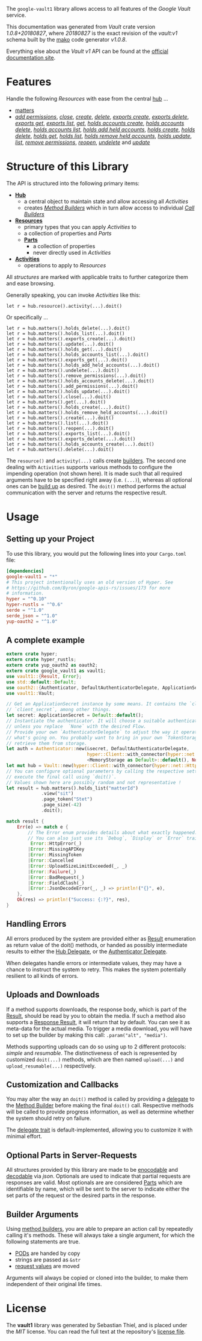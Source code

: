 <!---
DO NOT EDIT !
This file was generated automatically from 'src/mako/api/README.md.mako'
DO NOT EDIT !
-->
The `google-vault1` library allows access to all features of the *Google Vault* service.

This documentation was generated from *Vault* crate version *1.0.8+20180827*, where *20180827* is the exact revision of the *vault:v1* schema built by the [mako](http://www.makotemplates.org/) code generator *v1.0.8*.

Everything else about the *Vault* *v1* API can be found at the
[official documentation site](https://developers.google.com/vault).
# Features

Handle the following *Resources* with ease from the central [hub](https://docs.rs/google-vault1/1.0.8+20180827/google_vault1/struct.Vault.html) ... 

* [matters](https://docs.rs/google-vault1/1.0.8+20180827/google_vault1/struct.Matter.html)
 * [*add permissions*](https://docs.rs/google-vault1/1.0.8+20180827/google_vault1/struct.MatterAddPermissionCall.html), [*close*](https://docs.rs/google-vault1/1.0.8+20180827/google_vault1/struct.MatterCloseCall.html), [*create*](https://docs.rs/google-vault1/1.0.8+20180827/google_vault1/struct.MatterCreateCall.html), [*delete*](https://docs.rs/google-vault1/1.0.8+20180827/google_vault1/struct.MatterDeleteCall.html), [*exports create*](https://docs.rs/google-vault1/1.0.8+20180827/google_vault1/struct.MatterExportCreateCall.html), [*exports delete*](https://docs.rs/google-vault1/1.0.8+20180827/google_vault1/struct.MatterExportDeleteCall.html), [*exports get*](https://docs.rs/google-vault1/1.0.8+20180827/google_vault1/struct.MatterExportGetCall.html), [*exports list*](https://docs.rs/google-vault1/1.0.8+20180827/google_vault1/struct.MatterExportListCall.html), [*get*](https://docs.rs/google-vault1/1.0.8+20180827/google_vault1/struct.MatterGetCall.html), [*holds accounts create*](https://docs.rs/google-vault1/1.0.8+20180827/google_vault1/struct.MatterHoldAccountCreateCall.html), [*holds accounts delete*](https://docs.rs/google-vault1/1.0.8+20180827/google_vault1/struct.MatterHoldAccountDeleteCall.html), [*holds accounts list*](https://docs.rs/google-vault1/1.0.8+20180827/google_vault1/struct.MatterHoldAccountListCall.html), [*holds add held accounts*](https://docs.rs/google-vault1/1.0.8+20180827/google_vault1/struct.MatterHoldAddHeldAccountCall.html), [*holds create*](https://docs.rs/google-vault1/1.0.8+20180827/google_vault1/struct.MatterHoldCreateCall.html), [*holds delete*](https://docs.rs/google-vault1/1.0.8+20180827/google_vault1/struct.MatterHoldDeleteCall.html), [*holds get*](https://docs.rs/google-vault1/1.0.8+20180827/google_vault1/struct.MatterHoldGetCall.html), [*holds list*](https://docs.rs/google-vault1/1.0.8+20180827/google_vault1/struct.MatterHoldListCall.html), [*holds remove held accounts*](https://docs.rs/google-vault1/1.0.8+20180827/google_vault1/struct.MatterHoldRemoveHeldAccountCall.html), [*holds update*](https://docs.rs/google-vault1/1.0.8+20180827/google_vault1/struct.MatterHoldUpdateCall.html), [*list*](https://docs.rs/google-vault1/1.0.8+20180827/google_vault1/struct.MatterListCall.html), [*remove permissions*](https://docs.rs/google-vault1/1.0.8+20180827/google_vault1/struct.MatterRemovePermissionCall.html), [*reopen*](https://docs.rs/google-vault1/1.0.8+20180827/google_vault1/struct.MatterReopenCall.html), [*undelete*](https://docs.rs/google-vault1/1.0.8+20180827/google_vault1/struct.MatterUndeleteCall.html) and [*update*](https://docs.rs/google-vault1/1.0.8+20180827/google_vault1/struct.MatterUpdateCall.html)




# Structure of this Library

The API is structured into the following primary items:

* **[Hub](https://docs.rs/google-vault1/1.0.8+20180827/google_vault1/struct.Vault.html)**
    * a central object to maintain state and allow accessing all *Activities*
    * creates [*Method Builders*](https://docs.rs/google-vault1/1.0.8+20180827/google_vault1/trait.MethodsBuilder.html) which in turn
      allow access to individual [*Call Builders*](https://docs.rs/google-vault1/1.0.8+20180827/google_vault1/trait.CallBuilder.html)
* **[Resources](https://docs.rs/google-vault1/1.0.8+20180827/google_vault1/trait.Resource.html)**
    * primary types that you can apply *Activities* to
    * a collection of properties and *Parts*
    * **[Parts](https://docs.rs/google-vault1/1.0.8+20180827/google_vault1/trait.Part.html)**
        * a collection of properties
        * never directly used in *Activities*
* **[Activities](https://docs.rs/google-vault1/1.0.8+20180827/google_vault1/trait.CallBuilder.html)**
    * operations to apply to *Resources*

All *structures* are marked with applicable traits to further categorize them and ease browsing.

Generally speaking, you can invoke *Activities* like this:

```Rust,ignore
let r = hub.resource().activity(...).doit()
```

Or specifically ...

```ignore
let r = hub.matters().holds_delete(...).doit()
let r = hub.matters().holds_list(...).doit()
let r = hub.matters().exports_create(...).doit()
let r = hub.matters().update(...).doit()
let r = hub.matters().holds_get(...).doit()
let r = hub.matters().holds_accounts_list(...).doit()
let r = hub.matters().exports_get(...).doit()
let r = hub.matters().holds_add_held_accounts(...).doit()
let r = hub.matters().undelete(...).doit()
let r = hub.matters().remove_permissions(...).doit()
let r = hub.matters().holds_accounts_delete(...).doit()
let r = hub.matters().add_permissions(...).doit()
let r = hub.matters().holds_update(...).doit()
let r = hub.matters().close(...).doit()
let r = hub.matters().get(...).doit()
let r = hub.matters().holds_create(...).doit()
let r = hub.matters().holds_remove_held_accounts(...).doit()
let r = hub.matters().create(...).doit()
let r = hub.matters().list(...).doit()
let r = hub.matters().reopen(...).doit()
let r = hub.matters().exports_list(...).doit()
let r = hub.matters().exports_delete(...).doit()
let r = hub.matters().holds_accounts_create(...).doit()
let r = hub.matters().delete(...).doit()
```

The `resource()` and `activity(...)` calls create [builders][builder-pattern]. The second one dealing with `Activities` 
supports various methods to configure the impending operation (not shown here). It is made such that all required arguments have to be 
specified right away (i.e. `(...)`), whereas all optional ones can be [build up][builder-pattern] as desired.
The `doit()` method performs the actual communication with the server and returns the respective result.

# Usage

## Setting up your Project

To use this library, you would put the following lines into your `Cargo.toml` file:

```toml
[dependencies]
google-vault1 = "*"
# This project intentionally uses an old version of Hyper. See
# https://github.com/Byron/google-apis-rs/issues/173 for more
# information.
hyper = "^0.10"
hyper-rustls = "^0.6"
serde = "^1.0"
serde_json = "^1.0"
yup-oauth2 = "^1.0"
```

## A complete example

```Rust
extern crate hyper;
extern crate hyper_rustls;
extern crate yup_oauth2 as oauth2;
extern crate google_vault1 as vault1;
use vault1::{Result, Error};
use std::default::Default;
use oauth2::{Authenticator, DefaultAuthenticatorDelegate, ApplicationSecret, MemoryStorage};
use vault1::Vault;

// Get an ApplicationSecret instance by some means. It contains the `client_id` and 
// `client_secret`, among other things.
let secret: ApplicationSecret = Default::default();
// Instantiate the authenticator. It will choose a suitable authentication flow for you, 
// unless you replace  `None` with the desired Flow.
// Provide your own `AuthenticatorDelegate` to adjust the way it operates and get feedback about 
// what's going on. You probably want to bring in your own `TokenStorage` to persist tokens and
// retrieve them from storage.
let auth = Authenticator::new(&secret, DefaultAuthenticatorDelegate,
                              hyper::Client::with_connector(hyper::net::HttpsConnector::new(hyper_rustls::TlsClient::new())),
                              <MemoryStorage as Default>::default(), None);
let mut hub = Vault::new(hyper::Client::with_connector(hyper::net::HttpsConnector::new(hyper_rustls::TlsClient::new())), auth);
// You can configure optional parameters by calling the respective setters at will, and
// execute the final call using `doit()`.
// Values shown here are possibly random and not representative !
let result = hub.matters().holds_list("matterId")
             .view("sit")
             .page_token("Stet")
             .page_size(-42)
             .doit();

match result {
    Err(e) => match e {
        // The Error enum provides details about what exactly happened.
        // You can also just use its `Debug`, `Display` or `Error` traits
         Error::HttpError(_)
        |Error::MissingAPIKey
        |Error::MissingToken
        |Error::Cancelled
        |Error::UploadSizeLimitExceeded(_, _)
        |Error::Failure(_)
        |Error::BadRequest(_)
        |Error::FieldClash(_)
        |Error::JsonDecodeError(_, _) => println!("{}", e),
    },
    Ok(res) => println!("Success: {:?}", res),
}

```
## Handling Errors

All errors produced by the system are provided either as [Result](https://docs.rs/google-vault1/1.0.8+20180827/google_vault1/enum.Result.html) enumeration as return value of 
the doit() methods, or handed as possibly intermediate results to either the 
[Hub Delegate](https://docs.rs/google-vault1/1.0.8+20180827/google_vault1/trait.Delegate.html), or the [Authenticator Delegate](https://docs.rs/yup-oauth2/*/yup_oauth2/trait.AuthenticatorDelegate.html).

When delegates handle errors or intermediate values, they may have a chance to instruct the system to retry. This 
makes the system potentially resilient to all kinds of errors.

## Uploads and Downloads
If a method supports downloads, the response body, which is part of the [Result](https://docs.rs/google-vault1/1.0.8+20180827/google_vault1/enum.Result.html), should be
read by you to obtain the media.
If such a method also supports a [Response Result](https://docs.rs/google-vault1/1.0.8+20180827/google_vault1/trait.ResponseResult.html), it will return that by default.
You can see it as meta-data for the actual media. To trigger a media download, you will have to set up the builder by making
this call: `.param("alt", "media")`.

Methods supporting uploads can do so using up to 2 different protocols: 
*simple* and *resumable*. The distinctiveness of each is represented by customized 
`doit(...)` methods, which are then named `upload(...)` and `upload_resumable(...)` respectively.

## Customization and Callbacks

You may alter the way an `doit()` method is called by providing a [delegate](https://docs.rs/google-vault1/1.0.8+20180827/google_vault1/trait.Delegate.html) to the 
[Method Builder](https://docs.rs/google-vault1/1.0.8+20180827/google_vault1/trait.CallBuilder.html) before making the final `doit()` call. 
Respective methods will be called to provide progress information, as well as determine whether the system should 
retry on failure.

The [delegate trait](https://docs.rs/google-vault1/1.0.8+20180827/google_vault1/trait.Delegate.html) is default-implemented, allowing you to customize it with minimal effort.

## Optional Parts in Server-Requests

All structures provided by this library are made to be [enocodable](https://docs.rs/google-vault1/1.0.8+20180827/google_vault1/trait.RequestValue.html) and 
[decodable](https://docs.rs/google-vault1/1.0.8+20180827/google_vault1/trait.ResponseResult.html) via *json*. Optionals are used to indicate that partial requests are responses 
are valid.
Most optionals are are considered [Parts](https://docs.rs/google-vault1/1.0.8+20180827/google_vault1/trait.Part.html) which are identifiable by name, which will be sent to 
the server to indicate either the set parts of the request or the desired parts in the response.

## Builder Arguments

Using [method builders](https://docs.rs/google-vault1/1.0.8+20180827/google_vault1/trait.CallBuilder.html), you are able to prepare an action call by repeatedly calling it's methods.
These will always take a single argument, for which the following statements are true.

* [PODs][wiki-pod] are handed by copy
* strings are passed as `&str`
* [request values](https://docs.rs/google-vault1/1.0.8+20180827/google_vault1/trait.RequestValue.html) are moved

Arguments will always be copied or cloned into the builder, to make them independent of their original life times.

[wiki-pod]: http://en.wikipedia.org/wiki/Plain_old_data_structure
[builder-pattern]: http://en.wikipedia.org/wiki/Builder_pattern
[google-go-api]: https://github.com/google/google-api-go-client

# License
The **vault1** library was generated by Sebastian Thiel, and is placed 
under the *MIT* license.
You can read the full text at the repository's [license file][repo-license].

[repo-license]: https://github.com/Byron/google-apis-rsblob/master/LICENSE.md
